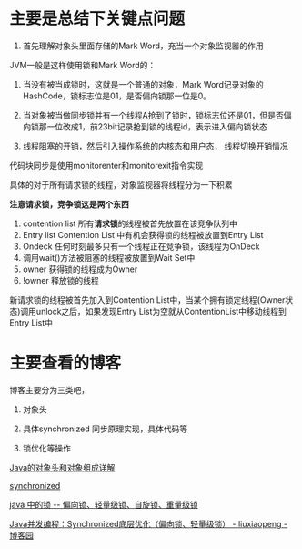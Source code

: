 # 主要是总结下关键点问题


1. 首先理解对象头里面存储的Mark Word，充当一个对象监视器的作用

JVM一般是这样使用锁和Mark Word的：

1. 当没有被当成锁时，这就是一个普通的对象，Mark Word记录对象的HashCode，锁标志位是01，是否偏向锁那一位是0。

2. 当对象被当做同步锁并有一个线程A抢到了锁时，锁标志位还是01，但是否偏向锁那一位改成1，前23bit记录抢到锁的线程id，表示进入偏向锁状态

3. 线程阻塞的开销，然后引入操作系统的内核态和用户态， 线程切换开销情况

代码块同步是使用monitorenter和monitorexit指令实现

具体的对于所有请求锁的线程，对象监视器将线程分为一下积累


**注意请求锁，竞争锁这是两个东西**


1. contention list 所有**请求锁**的线程被首先放置在该竞争队列中
2. Entry list Contention List 中有机会获得锁的线程被放置到Entry List
3. Ondeck 任何时刻最多只有一个线程正在竞争锁，该线程为OnDeck
4. 调用wait()方法被阻塞的线程被放置到Wait Set中
4. owner 获得锁的线程成为Owner
5. !owner 释放锁的线程




新请求锁的线程被首先加入到Contention List中，当某个拥有锁定线程(Owner状态)调用unlock之后，如果发现Entry List为空就从ContentionList中移动线程到Entry List中

# 主要查看的博客

博客主要分为三类吧，

1. 对象头

2. 具体synchronized 同步原理实现，具体代码等

3. 锁优化等操作

[Java的对象头和对象组成详解 ](https://blog.csdn.net/lkforce/article/details/81128115)

[synchronized](https://blog.csdn.net/Thousa_Ho/article/details/77992743)

[java 中的锁 -- 偏向锁、轻量级锁、自旋锁、重量级锁](https://blog.csdn.net/zqz_zqz/article/details/70233767)

[Java并发编程：Synchronized底层优化（偏向锁、轻量级锁） - liuxiaopeng - 博客园](https://www.cnblogs.com/paddix/p/5405678.html)